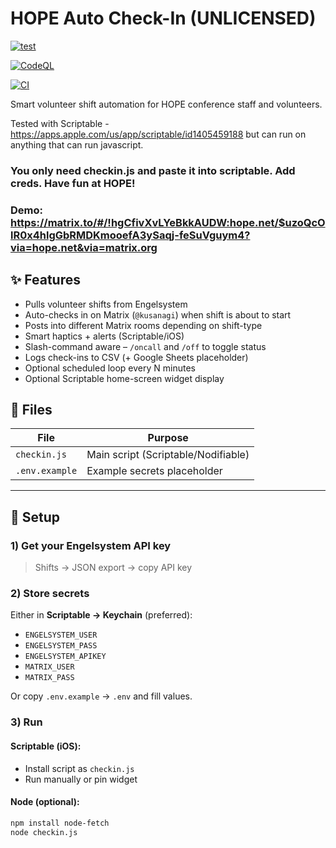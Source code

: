 # HOPE Auto Check-In (UNLICENSED)
[![test](https://github.com/ph3ar/hope-auto-checkin/actions/workflows/test.yml/badge.svg)](https://github.com/ph3ar/hope-auto-checkin/actions/workflows/test.yml)

[![CodeQL](https://github.com/ph3ar/hope-auto-checkin/actions/workflows/github-code-scanning/codeql/badge.svg)](https://github.com/ph3ar/hope-auto-checkin/actions/workflows/github-code-scanning/codeql)


[![CI](https://github.com/ph3ar/hope-auto-checkin/actions/workflows/main.yml/badge.svg)](https://github.com/ph3ar/hope-auto-checkin/actions/workflows/main.yml)

Smart volunteer shift automation for HOPE conference staff and volunteers.

Tested with Scriptable - https://apps.apple.com/us/app/scriptable/id1405459188
but can run on anything that can run javascript. 




### You only need checkin.js and paste it into scriptable. Add creds. Have fun at HOPE! 

### Demo: https://matrix.to/#/!hgCfivXvLYeBkkAUDW:hope.net/$uzoQcOlR0x4hlgGbRMDKmooefA3ySaqj-feSuVguym4?via=hope.net&via=matrix.org

## ✨ Features

- Pulls volunteer shifts from Engelsystem
- Auto-checks in on Matrix (`@kusanagi`) when shift is about to start
- Posts into different Matrix rooms depending on shift-type
- Smart haptics + alerts (Scriptable/iOS)
- Slash-command aware – `/oncall` and `/off` to toggle status
- Logs check-ins to CSV (+ Google Sheets placeholder)
- Optional scheduled loop every N minutes
- Optional Scriptable home-screen widget display

## 📁 Files

| File          | Purpose                                |
|---------------|----------------------------------------|
| `checkin.js`  | Main script (Scriptable/Nodifiable)     |
| `.env.example`| Example secrets placeholder            |

---

## 🔧 Setup

### 1) Get your Engelsystem API key
> Shifts → JSON export → copy API key

### 2) Store secrets

Either in **Scriptable → Keychain** (preferred):
- `ENGELSYSTEM_USER`
- `ENGELSYSTEM_PASS`
- `ENGELSYSTEM_APIKEY`
- `MATRIX_USER`
- `MATRIX_PASS`

Or copy `.env.example` → `.env` and fill values.

### 3) Run

#### Scriptable (iOS):
- Install script as `checkin.js`
- Run manually or pin widget

#### Node (optional):
```bash
npm install node-fetch
node checkin.js
